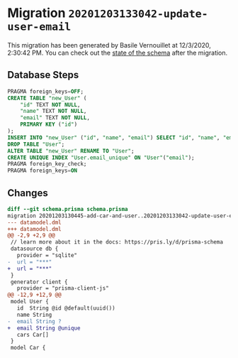 # Migration `20201203133042-update-user-email`

This migration has been generated by Basile Vernouillet at 12/3/2020, 2:30:42 PM.
You can check out the [state of the schema](./schema.prisma) after the migration.

## Database Steps

```sql
PRAGMA foreign_keys=OFF;
CREATE TABLE "new_User" (
    "id" TEXT NOT NULL,
    "name" TEXT NOT NULL,
    "email" TEXT NOT NULL,
    PRIMARY KEY ("id")
);
INSERT INTO "new_User" ("id", "name", "email") SELECT "id", "name", "email" FROM "User";
DROP TABLE "User";
ALTER TABLE "new_User" RENAME TO "User";
CREATE UNIQUE INDEX "User.email_unique" ON "User"("email");
PRAGMA foreign_key_check;
PRAGMA foreign_keys=ON
```

## Changes

```diff
diff --git schema.prisma schema.prisma
migration 20201203130445-add-car-and-user..20201203133042-update-user-email
--- datamodel.dml
+++ datamodel.dml
@@ -2,9 +2,9 @@
 // learn more about it in the docs: https://pris.ly/d/prisma-schema
 datasource db {
   provider = "sqlite"
-  url = "***"
+  url = "***"
 }
 generator client {
   provider = "prisma-client-js"
@@ -12,9 +12,9 @@
 model User {
   id  String @id @default(uuid())
   name String
-  email String ?
+  email String @unique
   cars Car[]
 }
 model Car {
```


